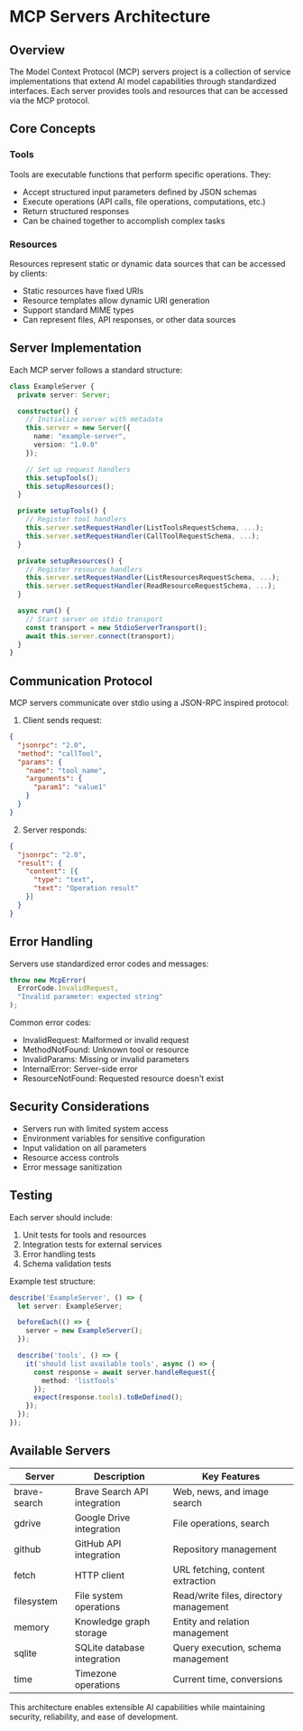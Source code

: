 # MCP Servers Architecture

## Overview

The Model Context Protocol (MCP) servers project is a collection of service implementations that extend AI model capabilities through standardized interfaces. Each server provides tools and resources that can be accessed via the MCP protocol.

## Core Concepts

### Tools

Tools are executable functions that perform specific operations. They:
- Accept structured input parameters defined by JSON schemas
- Execute operations (API calls, file operations, computations, etc.)
- Return structured responses
- Can be chained together to accomplish complex tasks

### Resources

Resources represent static or dynamic data sources that can be accessed by clients:
- Static resources have fixed URIs
- Resource templates allow dynamic URI generation
- Support standard MIME types
- Can represent files, API responses, or other data sources

## Server Implementation

Each MCP server follows a standard structure:

```typescript
class ExampleServer {
  private server: Server;

  constructor() {
    // Initialize server with metadata
    this.server = new Server({
      name: "example-server",
      version: "1.0.0"
    });

    // Set up request handlers
    this.setupTools();
    this.setupResources();
  }

  private setupTools() {
    // Register tool handlers
    this.server.setRequestHandler(ListToolsRequestSchema, ...);
    this.server.setRequestHandler(CallToolRequestSchema, ...);
  }

  private setupResources() {
    // Register resource handlers
    this.server.setRequestHandler(ListResourcesRequestSchema, ...);
    this.server.setRequestHandler(ReadResourceRequestSchema, ...);
  }

  async run() {
    // Start server on stdio transport
    const transport = new StdioServerTransport();
    await this.server.connect(transport);
  }
}
```

## Communication Protocol

MCP servers communicate over stdio using a JSON-RPC inspired protocol:

1. Client sends request:
```json
{
  "jsonrpc": "2.0",
  "method": "callTool",
  "params": {
    "name": "tool_name",
    "arguments": {
      "param1": "value1"
    }
  }
}
```

2. Server responds:
```json
{
  "jsonrpc": "2.0",
  "result": {
    "content": [{
      "type": "text",
      "text": "Operation result"
    }]
  }
}
```

## Error Handling

Servers use standardized error codes and messages:

```typescript
throw new McpError(
  ErrorCode.InvalidRequest,
  "Invalid parameter: expected string"
);
```

Common error codes:
- InvalidRequest: Malformed or invalid request
- MethodNotFound: Unknown tool or resource
- InvalidParams: Missing or invalid parameters
- InternalError: Server-side error
- ResourceNotFound: Requested resource doesn't exist

## Security Considerations

- Servers run with limited system access
- Environment variables for sensitive configuration
- Input validation on all parameters
- Resource access controls
- Error message sanitization

## Testing

Each server should include:
1. Unit tests for tools and resources
2. Integration tests for external services
3. Error handling tests
4. Schema validation tests

Example test structure:
```typescript
describe('ExampleServer', () => {
  let server: ExampleServer;

  beforeEach(() => {
    server = new ExampleServer();
  });

  describe('tools', () => {
    it('should list available tools', async () => {
      const response = await server.handleRequest({
        method: 'listTools'
      });
      expect(response.tools).toBeDefined();
    });
  });
});
```

## Available Servers

| Server | Description | Key Features |
|--------|-------------|--------------|
| brave-search | Brave Search API integration | Web, news, and image search |
| gdrive | Google Drive integration | File operations, search |
| github | GitHub API integration | Repository management |
| fetch | HTTP client | URL fetching, content extraction |
| filesystem | File system operations | Read/write files, directory management |
| memory | Knowledge graph storage | Entity and relation management |
| sqlite | SQLite database integration | Query execution, schema management |
| time | Timezone operations | Current time, conversions |

This architecture enables extensible AI capabilities while maintaining security, reliability, and ease of development.